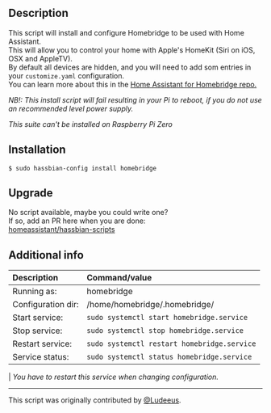 ## Description
This script will install and configure Homebridge to be used with Home Assistant.\
This will allow you to control your home with Apple's HomeKit (Siri on iOS, OSX and AppleTV).\
By default all devices are hidden, and you will need to add som entries in your `customize.yaml` configuration.\
You can learn more about this in the [Home Assistant for Homebridge repo.](https://github.com/home-assistant/homebridge-homeassistant#customization)

_NB!: This install script will fail resulting in your Pi to reboot, if you do not use an recommended level power supply._ 

*This suite can't be installed on Raspberry Pi Zero*

## Installation
```
$ sudo hassbian-config install homebridge
```

## Upgrade
No script available, maybe you could write one?\
If so, add an PR here when you are done:\
[homeassistant/hassbian-scripts](https://github.com/home-assistant/hassbian-scripts/pulls)

## Additional info
Description | Command/value
:--- | :---
Running as: | homebridge
Configuration dir: | /home/homebridge/.homebridge/
Start service: | `sudo systemctl start homebridge.service`
Stop service: | `sudo systemctl stop homebridge.service`
Restart service: | `sudo systemctl restart homebridge.service`
Service status: | `sudo systemctl status homebridge.service`
|
_You have to restart this service when changing configuration._

***
This script was originally contributed by [@Ludeeus](https://github.com/ludeeus).
